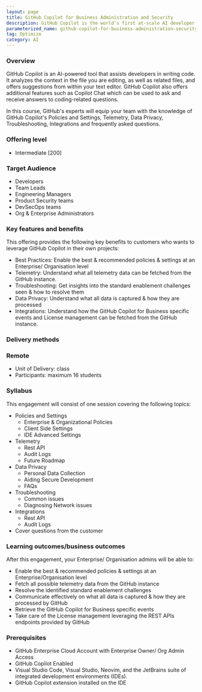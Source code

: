 ```yaml
---
layout: page
title: GitHub Copilot for Business Administration and Security
description: GitHub Copilot is the world’s first at-scale AI developer tool. Sitting within the editor as a simple extension, GitHub Copilot draws context from a developer’s code to suggest new lines, entire functions, tests, and even complex algorithms.
parameterized_name: github-copilot-for-business-administration-security-intermediate
tag: Optimize
category: AI
---
```


### Overview

GitHub Copilot is an AI-powered tool that assists developers in writing code. It analyzes the context in the file you are editing, as well as related files, and offers suggestions from within your text editor. GitHub Copilot also offers additional features such as Copilot Chat which can be used to ask and receive answers to coding-related questions.

In this course, GitHub's experts will equip your team with the knowledge of GitHub Copilot's Policies and Settings, Telemetry, Data Privacy, Troubleshooting, Integrations and frequently asked questions.

### Offering level

- Intermediate [200]

### Target Audience

- Developers
- Team Leads
- Engineering Managers
- Product Security teams
- DevSecOps teams
- Org & Enterprise Administrators

### Key features and benefits

This offering provides the following key benefits to customers who wants to leverage GitHub Copilot in their own projects:

- Best Practices: Enable the best & recommended policies & settings at an Enterprise/ Organisation level
- Telemetry: Understand what all telemetry data can be fetched from the GitHub instance.
- Troubleshooting: Get insights into the standard enablement challenges seen & how to resolve them
- Data Privacy: Understand what all data is captured & how they are processed
- Integrations: Understand how the GitHub Copilot for Business specific events and License management can be fetched from the GitHub instance.

### Delivery methods

### Remote

- Unit of Delivery: class
- Participants: maximum 16 students

### Syllabus

This engagement will consist of one session covering the following topics:

- Policies and Settings
  - Enterprise & Organizational Policies
  - Client Side Settings
  - IDE Advanced Settings
- Telemetry
  - Rest API
  - Audit Logs
  - Future Roadmap
- Data Privacy
  - Personal Data Collection
  - Aiding Secure Development
  - FAQs
- Troubleshooting
  - Common issues
  - Diagnosing Network issues
- Integrations
  - Rest API
  - Audit Logs
- Cover questions from the customer

### Learning outcomes/business outcomes

After this engagement, your Enterprise/ Organisation admins will be able to:

- Enable the best & recommended policies & settings at an Enterprise/Organisation level
- Fetch all possible telemetry data from the GitHub instance
- Resolve the identified standard enablement challenges
- Communicate effectively on what all data is captured & how they are processed by GitHub
- Retrieve the GitHub Copilot for Business specific events
- Take care of the License management leveraging the REST APIs endpoints provided by GitHub
  
### Prerequisites

- GitHub Enterprise Cloud Account with Enterprise Owner/ Org Admin Access
- GitHub Copilot Enabled
- Visual Studio Code, Visual Studio, Neovim, and the JetBrains suite of integrated development environments (IDEs).
- GitHub Copilot extension installed on the IDE
